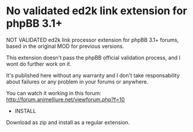 # No validated ed2k link extension for phpBB 3.1+
NOT VALIDATED ed2k link processor extension for phpBB 3.1+ forums, based in the original MOD for previous versions.

This extension doesn't pass the phpBB official validation process, and I wont do further work on it.

It's published here without any warranty and I don't take responsability about failures or any problem in your forums or anywhere.


You can watch it working in this forum: http://forum.animelliure.net/viewforum.php?f=10


* INSTALL

Download as zip and install as a regular extension.
